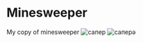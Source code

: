 # Minesweeper
My copy of minesweeper
![сапер](https://github.com/trentiX/Minesweeper/assets/130845163/3755a803-c1d0-492b-bfc6-6fa0f6136462)
![саперә](https://github.com/trentiX/Minesweeper/assets/130845163/bdc7f5c7-86ff-4f9a-ad58-b8b8cdb07ae7)

